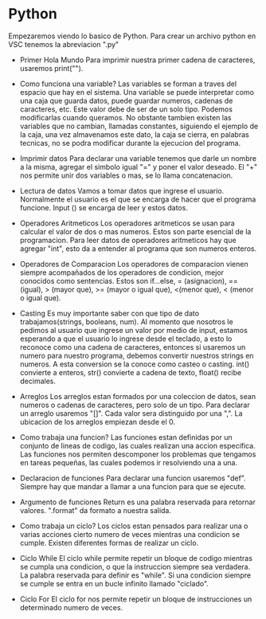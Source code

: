 # Python

Empezaremos viendo lo basico de Python. Para crear un archivo python en VSC tenemos la abreviacion ".py"

- Primer Hola Mundo
Para imprimir nuestra primer cadena de caracteres, usaremos print("").

- Como funciona una variable?
Las variables se forman a traves del espacio que hay en el sistema. Una variable se puede interpretar como una caja que guarda datos, puede guardar numeros, cadenas de caracteres, etc. Este valor debe de ser de un solo tipo. Podemos modificarlas cuando queramos. No obstante tambien existen las variables que no cambian, llamadas constantes, siguiendo el ejemplo de la caja, una vez almavenamos este dato, la caja se cierra, en palabras tecnicas, no se podra modificar durante la ejecucion del programa.

- Imprimir datos
Para declarar una variable tenemos que darle un nombre a la misma, agregar el simbolo igual "=" y poner el valor deseado.
El "+" nos permite unir dos variables o mas, se lo llama concatenacion.

- Lectura de datos
Vamos a tomar datos que ingrese el usuario. Normalmente el usuario es el que se encarga de hacer que el programa funcione. 
Input () se encarga de leer y estos datos.

- Operadores Aritmeticos
Los operadores aritmeticos se usan para calcular el valor de dos o mas numeros. Estos son parte esencial de la programacion.
Para leer datos de operadores aritmeticos hay que agregar "int", esto da a entender al programa que son numeros enteros.

- Operadores de Comparacion
Los operadores de comparacion vienen siempre acompañados de los operadores de condicion, mejor conocidos como sentencias. Estos son if...else, = (asignacion), ==(igual), > (mayor que), >= (mayor o igual que), <(menor que), < (menor o igual que).

- Casting
Es muy importante saber con que tipo de dato trabajamos(strings, booleans, num). Al momento que nosotros le pedimos al usuario que ingrese un valor por medio de input, estamos esperando a que el usuario lo ingrese desde el teclado, a esto lo reconoce como una cadena de caracteres, entonces si usaremos un numero para nuestro programa, debemos convertir nuestros strings en numeros. A esta conversion se la conoce como casteo o casting.
int() convierte a enteros, str() convierte a cadena de texto, float() recibe decimales.

- Arreglos
Los arreglos estan formados por una coleccion de datos, sean numeros o cadenas de caracteres, pero solo de un tipo. 
Para declarar un arreglo usaremos "[]". Cada valor sera distinguido por una ",".
La ubicacion de los arreglos empiezan desde el 0.

- Como trabaja una funcion?
Las funciones estan definidas por un conjunto de lineas de codigo, las cuales realizan una accion especifica. Las funciones nos permiten descomponer los problemas que tengamos en tareas pequeñas, las cuales podemos ir resolviendo una a una.


- Declaracion de funciones
Para declarar una funcion usaremos "def". 
Siempre hay que mandar a llamar a una funcion para que se ejecute.

- Argumento de funciones
Return es una palabra reservada para retornar valores.
".format" da formato a nuestra salida.

- Como trabaja un ciclo?
Los ciclos estan pensados para realizar una o varias acciones cierto numero de veces mientras una condicion se cumple. Existen diferentes formas de realizar un ciclo.

- Ciclo While
El ciclo while permite repetir un bloque de codigo mientras se cumpla una condicion, o que la instruccion siempre sea verdadera. 
La palabra reservada para definir es "while".
Si una condicion siempre se cumple se entra en un bucle infinito llamado "ciclado".

- Ciclo For
El ciclo for nos permite repetir un bloque de instrucciones un determinado numero de veces. 